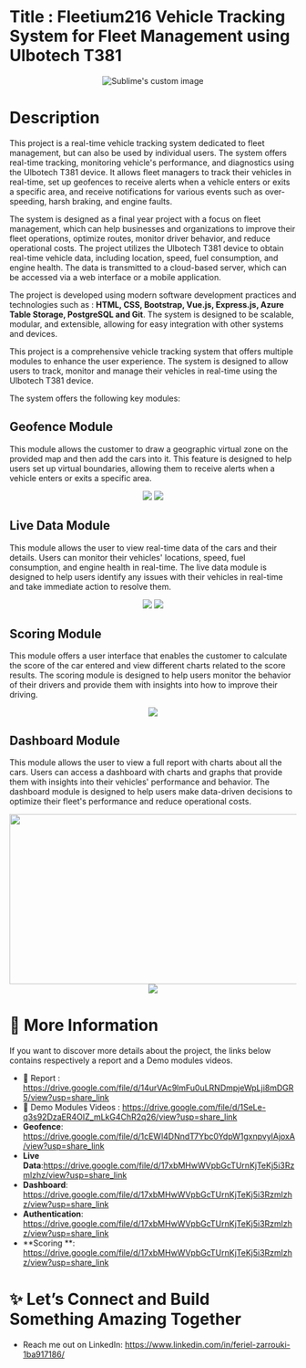 # Title : Fleetium216 Vehicle Tracking System for Fleet Management using Ulbotech T381

<p align="center">
  <img src="https://github.com/feriel214/Fleetium216/blob/assets/1.PNG" alt="Sublime's custom image"/>
</p>

# Description 
This project is a real-time vehicle tracking system dedicated to fleet management, but can also be used by individual users. The system offers real-time tracking, monitoring vehicle's performance, and diagnostics using the Ulbotech T381 device. It allows fleet managers to track their vehicles in real-time, set up geofences to receive alerts when a vehicle enters or exits a specific area, and receive notifications for various events such as over-speeding, harsh braking, and engine faults.

The system is designed as a final year project with a focus on fleet management, which can help businesses and organizations to improve their fleet operations, optimize routes, monitor driver behavior, and reduce operational costs. The project utilizes the Ulbotech T381 device to obtain real-time vehicle data, including location, speed, fuel consumption, and engine health. The data is transmitted to a cloud-based server, which can be accessed via a web interface or a mobile application.

The project is developed using modern software development practices and technologies such as : **HTML, CSS, Bootstrap, Vue.js, Express.js, Azure Table Storage, PostgreSQL and Git**. The system is designed to be scalable, modular, and extensible, allowing for easy integration with other systems and devices.

This project is a comprehensive vehicle tracking system that offers multiple modules to enhance the user experience. The system is designed to allow users to track, monitor and manage their vehicles in real-time using the Ulbotech T381 device.


The system offers the following key modules:

## Geofence Module
This module allows the customer to draw a geographic virtual zone on the provided map and then add the cars into it. This feature is designed to help users set up virtual boundaries, allowing them to receive alerts when a vehicle enters or exits a specific area.
<p  align="center" width="100%" >
  <img src="https://github.com/feriel214/Fleetium216/blob/assets/4.PNG"/>
  <img src="https://github.com/feriel214/Fleetium216/blob/assets/2.PNG"/>
</p>

## Live Data Module
This module allows the user to view real-time data of the cars and their details. Users can monitor their vehicles' locations, speed, fuel consumption, and engine health in real-time. The live data module is designed to help users identify any issues with their vehicles in real-time and take immediate action to resolve them.
<p align="center">
  <img src="https://github.com/feriel214/Fleetium216/blob/assets/6.PNG"/>
  <img src="https://github.com/feriel214/Fleetium216/blob/assets/7.PNG"/>
</p>

## Scoring Module
This module offers a user interface that enables the customer to calculate the score of the car entered and view different charts related to the score results. The scoring module is designed to help users monitor the behavior of their drivers and provide them with insights into how to improve their driving.
<p align="center">
  <img src="https://github.com/feriel214/Fleetium216/blob/assets/5.PNG"/>
</p>

## Dashboard Module
This module allows the user to view a full report with charts about all the cars. Users can access a dashboard with charts and graphs that provide them with insights into their vehicles' performance and behavior. The dashboard module is designed to help users make data-driven decisions to optimize their fleet's performance and reduce operational costs.
<p align="center">
  <img style="width:688px;height:298px" src="https://github.com/feriel214/Fleetium216/blob/assets/9.PNG"/>
  <img src="https://github.com/feriel214/Fleetium216/blob/assets/8.PNG"/>
</p>


# 👀 More Information
If you want to discover more details about the project, the links below contains respectively a report and a Demo modules videos.

- 📌 Report : https://drive.google.com/file/d/14urVAc9lmFu0uLRNDmpjeWpLji8mDGR5/view?usp=share_link
- 📌 Demo Modules Videos : https://drive.google.com/file/d/1SeLe-q3s92DzaER4OIZ_mLkG4ChR2q26/view?usp=share_link
 - **Geofence**: https://drive.google.com/file/d/1cEWl4DNndT7Ybc0YdpW1gxnpvylAjoxA/view?usp=share_link
 - **Live Data**:https://drive.google.com/file/d/17xbMHwWVpbGcTUrnKjTeKj5i3Rzmlzhz/view?usp=share_link
 - **Dashboard**: https://drive.google.com/file/d/17xbMHwWVpbGcTUrnKjTeKj5i3Rzmlzhz/view?usp=share_link
 - **Authentication**: https://drive.google.com/file/d/17xbMHwWVpbGcTUrnKjTeKj5i3Rzmlzhz/view?usp=share_link
 - **Scoring **: https://drive.google.com/file/d/17xbMHwWVpbGcTUrnKjTeKj5i3Rzmlzhz/view?usp=share_link

# ✨ Let’s Connect and Build Something Amazing Together
- Reach me out on LinkedIn: https://www.linkedin.com/in/feriel-zarrouki-1ba917186/
